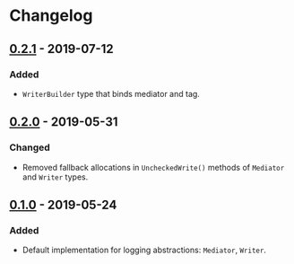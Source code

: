 # Changelog

## [0.2.1] - 2019-07-12
### Added
- `WriterBuilder` type that binds mediator and tag.

## [0.2.0] - 2019-05-31
### Changed
- Removed fallback allocations in `UncheckedWrite()` methods of `Mediator` and `Writer` types.

## [0.1.0] - 2019-05-24
### Added
- Default implementation for logging abstractions: `Mediator`, `Writer`.

[0.2.1]: https://github.com/qbit86/phlogopite/compare/main-0.2.0...main-0.2.1
[0.2.0]: https://github.com/qbit86/phlogopite/compare/main-0.1.0...main-0.2.0 
[0.1.0]: https://github.com/qbit86/phlogopite/releases/tag/main-0.1.0

